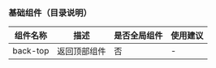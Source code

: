 ### 基础组件（目录说明）

| 组件名称 | 描述 | 是否全局组件 | 使用建议 |
| --- | --- | --- | --- |
| back-top | 返回顶部组件 | 否 | - |
